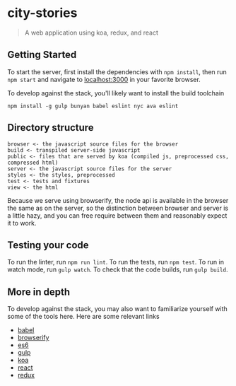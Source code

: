 # city-stories
> A web application using koa, redux, and react


## Getting Started

To start the server, first install the dependencies with `npm install`, then run `npm start` and navigate to
[localhost:3000](http://localhost:3000) in your favorite browser.

To develop against the stack, you'll likely want to install the build toolchain

    npm install -g gulp bunyan babel eslint nyc ava eslint


## Directory structure

    browser <- the javascript source files for the browser
    build <- transpiled server-side javascript
    public <- files that are served by koa (compiled js, preprocessed css, compressed html)
    server <- the javascript source files for the server
    styles <- the styles, preprocessed
    test <- tests and fixtures
    view <- the html

Because we serve using browserify, the node api is available in the browser the
same as on the server, so the distinction between browser and server is a little
hazy, and you can free require between them and reasonably expect it to work.


## Testing your code

To run the linter, run `npm run lint`.
To run the tests, run `npm test`.
To run in watch mode, run `gulp watch`.
To check that the code builds, run `gulp build`.


## More in depth

To develop against the stack, you may also want to familiarize yourself with some
of the tools here.  Here are some relevant links
  - [babel](https://babeljs.io/)
  - [browserify](http://browserify.org/)
  - [es6](http://exploringjs.com/es6/)
  - [gulp](https://gulpjs.com)
  - [koa](koajs.com)
  - [react](https://facebook.github.io/react/)
  - [redux](https://redux.js.org)
